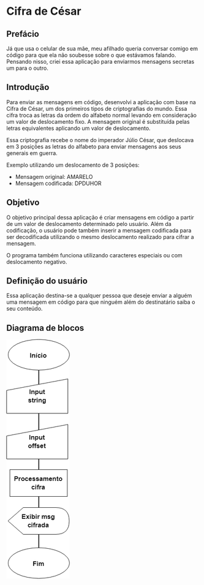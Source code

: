 # Cifra de César

## Prefácio

Já que usa o celular de sua mãe, meu afilhado queria conversar comigo em código para
que ela não soubesse sobre o que estávamos falando. Pensando nisso, criei essa aplicação
para enviarmos mensagens secretas um para o outro.

## Introdução

Para enviar as mensagens em código, desenvolvi a aplicação com base na Cifra de César,
um dos primeiros tipos de criptografias do mundo. Essa cifra troca as letras da ordem
do alfabeto normal levando em consideração um valor de deslocamento fixo. A mensagem
original é substituída pelas letras equivalentes aplicando um valor de deslocamento.

Essa criptografia recebe o nome do imperador Júlio César, que deslocava em 3 posições
as letras do alfabeto para enviar mensagens aos seus generais em guerra.

Exemplo utilizando um deslocamento de 3 posições:
- Mensagem original: AMARELO
- Mensagem codificada: DPDUHOR

## Objetivo

O objetivo principal dessa aplicação é criar mensagens em código a partir de um valor de 
deslocamento determinado pelo usuário. Além da codificação, o usuário pode também inserir 
a mensagem codificada para ser decodificada utilizando o mesmo deslocamento realizado para
cifrar a mensagem.

O programa também funciona utilizando caracteres especiais ou com deslocamento negativo.

## Definição do usuário
Essa aplicação destina-se a qualquer pessoa que deseje enviar a alguém uma mensagem em código para
que ninguém além do destinatário saiba o seu conteúdo. 

## Diagrama de blocos
<img id="diagrama" src="img/Diagrama-Cipher.png" alt="Diagrama de blocos">
